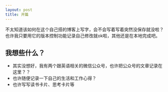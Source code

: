 ```yaml
---
layout: post
title: 开篇
---
```


不太知道该如何在这个自己搭的博客上写字，会不会写着写着突然没保存就没啦？也许我只要用它的版本控制功能记录自己修改就ok啦，其他还是在本地完成吧。
 ## 我想些什么？
 - 其实没想好，我有两个跟英语相关的微信公众号，也许把公众号的文章记录在这里？？
 - 也许随便记录一下自己的生活和工作心得？
 - 也许写写读书卡片、思考卡片等


